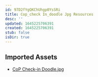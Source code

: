 ```yaml
---
id: 97D2fYgQKChUhgp0YsSRi
title: Cop_check In_doodle Jpg Resources
desc: ''
updated: 1645225706391
created: 1645225706391
stub: false
isDir: true
---
```

## Imported Assets
- [CoP Check-in Doodle.jpg](/assets/cop-check-in-doodle.jpg)
